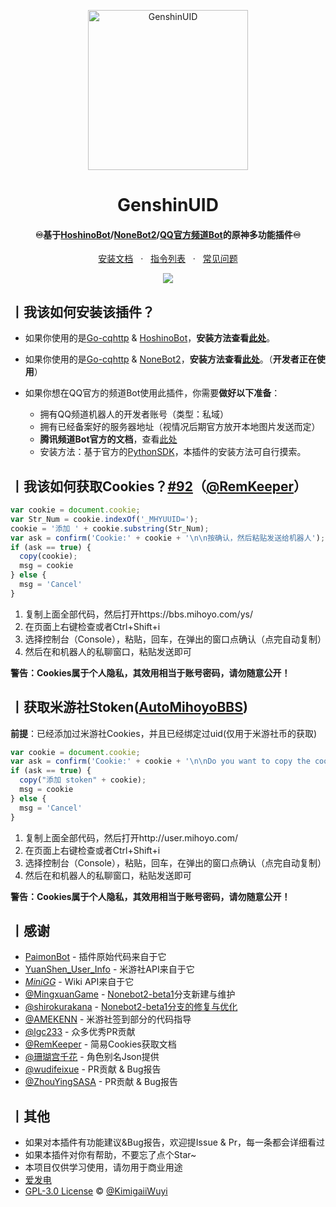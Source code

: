 <p align="center">
  <a href="https://github.com/KimigaiiWuyi/GenshinUID/"><img src="https://s2.loli.net/2022/01/31/kwCIl3cF1Z2GxnR.png" width="256" height="256" alt="GenshinUID"></a>
</p>
<h1 align = "center">GenshinUID</h1>
<h4 align = "center">♾️基于<a href="https://github.com/Ice-Cirno/HoshinoBot" target="_blank">HoshinoBot</a>/<a href="https://github.com/nonebot/nonebot2" target="_blank">NoneBot2</a>/<a href="https://bot.q.qq.com/wiki/#" target="_blank">QQ官方频道Bot</a>的原神多功能插件♾️</h4>
<div align = "center">
        <a href="https://github.com/KimigaiiWuyi/GenshinUID/wiki" target="_blank">安装文档</a> &nbsp; · &nbsp;
        <a href="https://github.com/KimigaiiWuyi/GenshinUID/wiki#%E4%B8%A8%E6%9F%A5%E8%AF%A2%E6%A8%A1%E5%9D%97%E6%8C%87%E4%BB%A4%E5%88%97%E8%A1%A8" target="_blank">指令列表</a> &nbsp; · &nbsp;
        <a href="https://github.com/KimigaiiWuyi/GenshinUID/wiki#%E4%B8%A8%E5%B8%B8%E8%A7%81%E9%97%AE%E9%A2%98qa">常见问题</a>
</div>
<p align="center">
  <a><img src="https://s2.loli.net/2022/02/01/QlS4piWXw5rZO3D.png"></a>
</p>


## 丨我该如何安装该插件？

+ 如果你使用的是[Go-cqhttp](https://github.com/Mrs4s/go-cqhttp) & [HoshinoBot](https://github.com/Ice-Cirno/HoshinoBot)，**安装方法查看[此处](https://github.com/KimigaiiWuyi/GenshinUID/wiki#%E4%B8%A8%E5%AE%89%E8%A3%85hoshinobot-)**。
+ 如果你使用的是[Go-cqhttp](https://github.com/Mrs4s/go-cqhttp) & [NoneBot2](https://github.com/nonebot/nonebot2)，**安装方法查看[此处](https://github.com/KimigaiiWuyi/GenshinUID/wiki#%E4%B8%A8%E5%AE%89%E8%A3%85nonebot2)**。（**开发者正在使用**）

+ 如果你想在QQ官方的频道Bot使用此插件，你需要**做好以下准备**：
  - 拥有QQ频道机器人的开发者账号（类型：私域）
  - 拥有已经备案好的服务器地址（视情况后期官方放开本地图片发送而定）
  - **腾讯频道Bot官方的文档**，查看[此处](https://bot.q.qq.com/wiki/#)
  - 安装方法：基于官方的[PythonSDK](https://github.com/tencent-connect/botpy)，本插件的安装方法可自行摸索。

## 丨我该如何获取Cookies？[#92](https://github.com/KimigaiiWuyi/GenshinUID/issues/92)（[@RemKeeper](https://github.com/RemKeeper)）

```js
var cookie = document.cookie;
var Str_Num = cookie.indexOf('_MHYUUID=');
cookie = '添加 ' + cookie.substring(Str_Num);
var ask = confirm('Cookie:' + cookie + '\n\n按确认，然后粘贴发送给机器人');
if (ask == true) {
  copy(cookie);
  msg = cookie
} else {
  msg = 'Cancel'
}
```

1. 复制上面全部代码，然后打开https://bbs.mihoyo.com/ys/
2. 在页面上右键检查或者Ctrl+Shift+i
3. 选择控制台（Console），粘贴，回车，在弹出的窗口点确认（点完自动复制）
4. 然后在和机器人的私聊窗口，粘贴发送即可

**警告：Cookies属于个人隐私，其效用相当于账号密码，请勿随意公开！**

## 丨获取米游社Stoken([AutoMihoyoBBS](https://github.com/Womsxd/AutoMihoyoBBS#%E8%8E%B7%E5%8F%96%E7%B1%B3%E6%B8%B8%E7%A4%BECookie))

**前提**：已经添加过米游社Cookies，并且已经绑定过uid(仅用于米游社币的获取)

```js
var cookie = document.cookie;
var ask = confirm('Cookie:' + cookie + '\n\nDo you want to copy the cookie to the clipboard?');
if (ask == true) {
  copy("添加 stoken" + cookie);
  msg = cookie
} else {
  msg = 'Cancel'
}
```

1. 复制上面全部代码，然后打开http://user.mihoyo.com/
2. 在页面上右键检查或者Ctrl+Shift+i
3. 选择控制台（Console），粘贴，回车，在弹出的窗口点确认（点完自动复制）
4. 然后在和机器人的私聊窗口，粘贴发送即可

**警告：Cookies属于个人隐私，其效用相当于账号密码，请勿随意公开！**

## 丨感谢

- [PaimonBot](https://github.com/XiaoMiku01/PaimonBot) - 插件原始代码来自于它
- [YuanShen_User_Info](https://github.com/Womsxd/YuanShen_User_Info) - 米游社API来自于它
- *[MiniGG](https://www.minigg.cn/)* - Wiki API来自于它
- [@MingxuanGame](https://github.com/MingxuanGame) - [Nonebot2-beta1](https://github.com/KimigaiiWuyi/GenshinUID/tree/nonebot2-beta1)分支新建与维护
- [@shirokurakana](https://github.com/shirokurakana) - [Nonebot2-beta1分支的修复与优化](https://github.com/KimigaiiWuyi/GenshinUID/pull/118)
- [@AMEKENN](https://github.com/AMEKENN) - 米游社签到部分的代码指导
- [@lgc233](https://github.com/lgc2333) - 众多优秀PR贡献
- [@RemKeeper](https://github.com/RemKeeper) - 简易Cookies获取文档
- [@珊瑚宫千花](https://space.bilibili.com/398528056) - 角色别名Json提供
- [@wudifeixue](https://github.com/wudifeixue) - PR贡献 & Bug报告
- [@ZhouYingSASA](https://github.com/ZhouYingSASA) - PR贡献 & Bug报告

## 丨其他

+ 如果对本插件有功能建议&Bug报告，欢迎提Issue & Pr，每一条都会详细看过
+ 如果本插件对你有帮助，不要忘了点个Star~
+ 本项目仅供学习使用，请勿用于商业用途
+ [爱发电](https://afdian.net/@KimigaiiWuyi)
+ [GPL-3.0 License](https://github.com/KimigaiiWuyi/GenshinUID/blob/main/LICENSE) © [@KimigaiiWuyi](https://github.com/KimigaiiWuyi)
